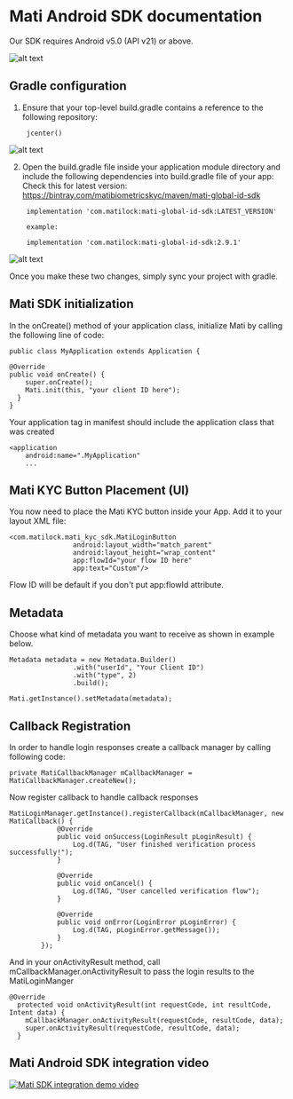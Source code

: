# Mati Android SDK documentation
Our SDK requires Android v5.0 (API v21) or above.

![alt text](https://github.com/MatiFace/mati-global-id-sdk-integration-android/blob/master/Group%2011.png)

## Gradle configuration

1. Ensure that your top-level build.gradle contains a reference to the following repository:

        jcenter()
    
![alt text](https://github.com/MatiFace/mati-global-id-sdk-integration-android/blob/master/Screenshot%20from%202019-03-25%2014-22-45.png)

2. Open the build.gradle file inside your application module directory and include the following dependencies into build.gradle file of your app:
Check this for latest version: https://bintray.com/matibiometricskyc/maven/mati-global-id-sdk

        implementation 'com.matilock:mati-global-id-sdk:LATEST_VERSION'
        
        example:
        
        implementation 'com.matilock:mati-global-id-sdk:2.9.1'
        
![alt text](https://github.com/MatiFace/mati-global-id-sdk-integration-android/blob/master/Screenshot%20from%202019-03-25%2014-32-01.png)
    
Once you make these two changes, simply sync your project with gradle.

    
## Mati SDK initialization

In the onCreate() method of your application class, initialize Mati by calling the following line of code:

    public class MyApplication extends Application {

    @Override
    public void onCreate() {
        super.onCreate();
        Mati.init(this, "your client ID here");
      }
    }
   
Your application tag in manifest should include the application class that was created

    <application
        android:name=".MyApplication"
        ...

## Mati KYC Button Placement (UI)

You now need to place the Mati KYC button inside your App. Add it to your layout XML file:

    <com.matilock.mati_kyc_sdk.MatiLoginButton
                    android:layout_width="match_parent"
                    android:layout_height="wrap_content"
                    app:flowId="your flow ID here"
                    app:text="Custom"/>
     
                    
Flow ID will be default if you don't put app:flowId attribute.

## Metadata

Choose what kind of metadata you want to receive as shown in example below.

    Metadata metadata = new Metadata.Builder()
                    .with("userId", "Your Client ID")
                    .with("type", 2)
                    .build();
    
    Mati.getInstance().setMetadata(metadata);

## Callback Registration

In order to handle login responses create a callback manager by calling following code:

    private MatiCallbackManager mCallbackManager = MatiCallbackManager.createNew();

Now register callback to handle callback responses

    MatiLoginManager.getInstance().registerCallback(mCallbackManager, new MatiCallback() {
                @Override
                public void onSuccess(LoginResult pLoginResult) {
                    Log.d(TAG, "User finished verification process successfully!");
                }
    
                @Override
                public void onCancel() {
                    Log.d(TAG, "User cancelled verification flow");
                }
    
                @Override
                public void onError(LoginError pLoginError) {
                    Log.d(TAG, pLoginError.getMessage());
                }
            });

And in your onActivityResult method, call mCallbackManager.onActivityResult to pass the login results to the MatiLoginManger

    @Override
      protected void onActivityResult(int requestCode, int resultCode, Intent data) {
        mCallbackManager.onActivityResult(requestCode, resultCode, data);
        super.onActivityResult(requestCode, resultCode, data);
      }
      
      
## Mati Android SDK integration video    

[![Mati SDK integration demo video](https://img.youtube.com/vi/qDBjiBwyVF8/0.jpg)](https://www.youtube.com/watch?v=qDBjiBwyVF8)
